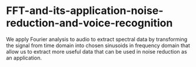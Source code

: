 # FFT-and-its-application-noise-reduction-and-voice-recognition
We apply Fourier analysis to audio to extract spectral data by transforming the signal from time domain into chosen sinusoids in frequency domain that allow us to extract more useful data that can be used in noise reduction as an application.
